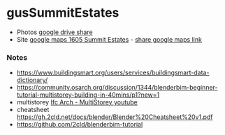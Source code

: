 # gusSummitEstates

- Photos [google drive share](https://photos.app.goo.gl/U9GYxUY2TtdLg1gN9)
- Site [google maps 1605 Summit Estates](https://www.google.com/maps/@38.8288429,-90.7595327,106m/data=!3m1!1e3?entry=ttu) - [share google maps link](https://maps.app.goo.gl/fpNcbjBsyYWQqzbEA)


### Notes
- https://www.buildingsmart.org/users/services/buildingsmart-data-dictionary/
- https://community.osarch.org/discussion/1344/blenderbim-beginner-tutorial-multistorey-building-in-40mins/p1?new=1
- multistorey [Ifc Arch - MultiStorey youtube](https://www.youtube.com/watch?v=ewvlodE1Nxg)
- cheatsheet https://gh.2cld.net/docs/blender/Blender%20Cheatsheet%20v1.pdf
- https://github.com/2cld/blenderbim-tutorial
